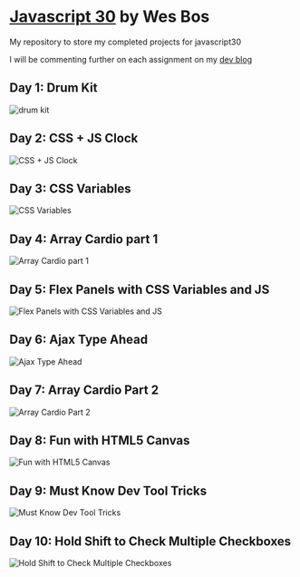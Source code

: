 # [Javascript 30](https://javascript30.com/) by Wes Bos

My repository to store my completed projects for javascript30

I will be commenting further on each assignment on my [dev blog](https://punkty.github.com/devBlog)

## Day 1: Drum Kit

![drum kit](/thumbs/day1.png)

## Day 2: CSS + JS Clock

![CSS + JS Clock](/thumbs/day2.png)

## Day 3: CSS Variables

![CSS Variables](/thumbs/day3.png)

## Day 4: Array Cardio part 1

![Array Cardio part 1](/thumbs/day4.png)

## Day 5: Flex Panels with CSS Variables and JS

![Flex Panels with CSS Variables and JS](/thumbs/day5.png)

## Day 6: Ajax Type Ahead

![Ajax Type Ahead](/thumbs/day6.png)

## Day 7: Array Cardio Part 2

![Array Cardio Part 2](/thumbs/day7.png)

## Day 8: Fun with HTML5 Canvas

![Fun with HTML5 Canvas](/thumbs/day8.png)

## Day 9: Must Know Dev Tool Tricks

![Must Know Dev Tool Tricks](/thumbs/day9.png)

## Day 10: Hold Shift to Check Multiple Checkboxes

![Hold Shift to Check Multiple Checkboxes](/thumbs/day10.png)

<!--## Day 11: Custom HTML5 Video Player

![Custom HTML5 Video Player](/thumbs/day11.png)-->

<!--## Day 12: Key Sequence Detection(KONAMI CODE)

![Key Sequence Detection(KONAMI CODE)](/thumbs/day12.png)-->

<!--## Day 13: Slide in on Scroll

![Slide in on Scroll](/thumbs/day13.png)-->

<!--## Day 14: Array Cardio part 1

![drum kit](/thumbs/day14.png)-->

<!--## Day 15: Array Cardio part 1

![drum kit](/thumbs/day15.png)-->

<!--## Day 16: Array Cardio part 1

![drum kit](/thumbs/day16.png)-->

<!--## Day 17: Array Cardio part 1

![drum kit](/thumbs/day17.png)-->

<!--## Day 18: Array Cardio part 1

![drum kit](/thumbs/day18.png)-->

<!--## Day 19: Array Cardio part 1

![drum kit](/thumbs/day19.png)-->

<!--## Day 20: Array Cardio part 1

![fillin](/thumbs/day20.png)-->

<!--## Day 21: Array Cardio part 1

![fillin](/thumbs/day21.png)-->

<!--## Day 22: Array Cardio part 1

![fillin](/thumbs/day22.png)-->

<!--## Day 23: Array Cardio part 1

![fillin](/thumbs/day23.png)-->

<!--## Day 24: Array Cardio part 1

![fillin](/thumbs/day17.png)-->

<!--## Day 25: Array Cardio part 1

![fillin](/thumbs/day25.png)-->

<!--## Day 26: Array Cardio part 1

![fillin](/thumbs/day26.png)-->

<!--## Day 27: Array Cardio part 1

![fillin](/thumbs/day27.png)-->

<!--## Day 28: Array Cardio part 1

![fillin](/thumbs/day28.png)-->

<!--## Day 29: Array Cardio part 1

![fill in](/thumbs/day29.png)-->

<!--## Day 30: Array Cardio part 1

![fillin](/thumbs/day30.png)-->